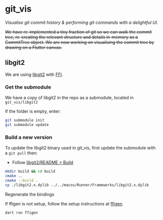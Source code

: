 # git_vis

*Visualise git commit history & performing git commands with a delightful UI.*

~~We have re-implemented a tiny fraction of git so we can walk the commit tree, re-creating the relevant structure and details in-memory as a CommitTree object. We are now working on visualising the commit tree by drawing on a Flutter canvas.~~

## libgit2

We are using [libgit2](https://libgit2.org/) with [FFI](https://dart.dev/guides/libraries/c-interop).

### Get the submodule

We have a copy of libgit2 in the repo as a submodule, located in `git_vis/libgit2`

If the folder is empty, enter:

```sh
git submodule init
git submodule update
```

### Build a new version

To update the libgit2 binary used in git_vis, first update the submodule with a `git pull` then:

- Follow [libgit2/README > Build](https://github.com/libgit2/libgit2#building)

```sh
mkdir build && cd build
cmake ..
cmake --build .
cp ./libgit2.x.dylib ../../macos/Runner/Frameworks/libgit2.x.dylib
```

Regenerate the bindings

If ffigen is not setup, follow the setup instructions at [ffigen](https://pub.dev/packages/ffigen).

```sh
dart run ffigen
```
